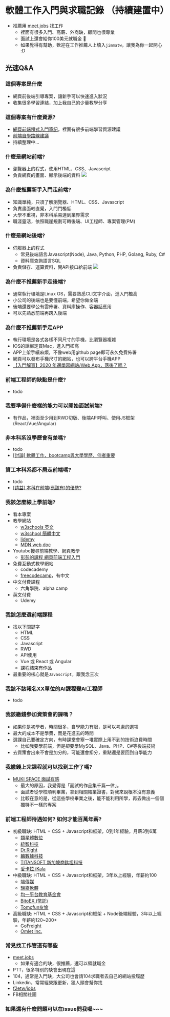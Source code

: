 # 軟體工作入門與求職記錄 （持續建置中）

* 推薦用 [meet.jobs](https://meet.jobs?referral_code=jimmatw) 找工作
    * 裡面有很多入門、高薪、外商缺，顧問也很專業
    * 面試上還會給你100美元就職金 :partying_face:
    * 如果覺得有幫助，歡迎在工作推薦人上填入`jimmatw`，讓我為你一起開心 :D

## 光速Q&A
### 這個專案是什麼
* 網頁前後端引導專案，讓新手可以快速進入狀況
* 收集很多學習連結，加上我自己的少量教學分享

### 這個專案有什麼資源?
* [網頁前端程式入門筆記](https://github.com/nicehorse06/software-job-note/tree/master/frontend/README.md)，裡面有很多前端學習資源建議
* [前端自學路線建議](https://github.com/nicehorse06/software-job-note/blob/master/frontend/learning_path.md)
* 持續整理中...

### 什麼是網站前端?
* 瀏覽器上的程式，使用HTML、CSS、Javascript
* 負責網頁的畫面、顯示後端的資料
![](https://i.imgur.com/hgJjHH9.png)

### 為什麼推薦新手入門走前端?
* 知識單純，只須了解瀏覽器、HTML、CSS、Javascript
* 負責畫面較直覺，入門門檻低
* 大學不重視，非本科系易達到業界需求
* 職涯靈活，依照職崖規劃可轉後端、UI工程師、專案管理(PM)

### 什麼是網站後端?
* 伺服器上的程式
    * 常見後端語言Javascript(Node), Java, Python, PHP, Golang, Ruby, C#
    * 資料庫查詢語言SQL
* 負責儲存、運算資料，開API接口給前端
![](https://i.imgur.com/lnA5G2x.png)

### 為什麼不推薦新手走後端?
* 通常執行環境是Linux OS，需要熟悉CLI文字介面，進入門檻高
* 小公司的後端也是要懂前端，希望你做全端
* 後端還要學公有雲佈署、資料庫操作、容器話應用
* 可以先熟悉前端再跨入後端

### 為什麼不推薦新手走APP
* 執行環境是各式各樣不同尺寸的手機，比瀏覽器複雜
* IOS的話綁定買Mac，進入門檻高
* APP上架手續麻煩，不像web用github page即可永久免費佈署
* 網頁可以發布手機尺寸的網站，也可以跨平台手機APP
* [【入門解盲】2020 年還學寫網站/Web App，落後了嗎？](https://beginneros.com/articleDetail.php?article_id=284)

### 前端工程師的缺點是什麼?
* todo

### 我要準備什麼樣的能力可以開始面試前端?
* 有作品，裡面至少用到RWD切版、後端API呼叫、使用JS框架(React/Vue/Angular)

### 非本科系沒學歷會有差嗎?
* todo
* [[討論] 軟體工作，bootcamp與大學學歷，何者重要](https://www.ptt.cc/bbs/Soft_Job/M.1647136662.A.D7F.html)

### 資工本科系都不屑走前端嗎?
* todo
* [[請益] 本科在前端(應該有)的優勢?](https://www.ptt.cc/bbs/Soft_Job/M.1647160345.A.D92.html)

### 我該怎麼線上學前端?
* 看本專案
* 教學網站
    * [w3schools 英文](https://www.w3schools.com/)
    * [w3school 簡體中文](https://www.w3school.com.cn/)
    * [lidemy](https://lidemy.com/)
    * [MDN web doc](https://developer.mozilla.org/)
* Youtube搜尋前端教學、網頁教學
    * [彭彭的課程 網頁前端工程入門](https://www.youtube.com/watch?v=SRbewm2AUew&list=PL-g0fdC5RMbpqZ0bmvJTgVTS4tS3txRVp)
* 免費互動式教學網站
    * codecademy
    * [freecodecamp](https://www.freecodecamp.org/)，有中文
* 中文付費課程
    * 六角學院、alpha camp
* 英文付費
    * Udemy

### 我該怎麼選前端課程
* 找以下關鍵字
    * HTML
    * CSS
    * Javascript
    * RWD
    * API使用
    * Vue 或 React 或 Angular 
    * 課程結束有作品
* 最重要的核心就是`Javascript`，跟我念三次

### 我該不該報名XX單位的AI課程變AI工程師
* todo

### 我該繳錢參加資策會的課嗎？
* 如果你是初學者，時間很多，自學能力有限，是可以考慮的選項
* 最大的成本不是學費，而是花進去的時間
* 選課自己要確定方向，有時課堂會塞一堆實際上用不到的技術浪費時間
    * 比如我要學前端，但是卻要學MySQL、Java、PHP、C#等後端技術
* 去資策會出來不會是加分的，可能還會扣分，重點還是要回到自學能力

### 我繳錢上完課程就可以找到工作了嗎?
* [MUKI SPACE 面試有感](https://www.facebook.com/mukispace/posts/pfbid02QL8dcHCyeq9v9iFSPto6HQBNCxnEEuhp7qWzEWE2zCADqWd96B3w91SQCTVGbShFl)
    * 最大的原因，我覺得是「面試的作品集千篇一律」。
    * 面試者從學校順利畢業，拿到相關結業證書，對我來說根本沒有意義
    * 比較在意的是，從這些學校畢業之後，能不能利用所學，再去做出一個個獨特不一樣的專案

### 前端工程師待遇如何? 如何才能百萬年薪?
* 初級職缺: HTML + CSS + Javascript和框架，0到1年經驗，月薪3到6萬
    * [類星體數位](https://meet.jobs/zh-TW/jobs/31130-%E5%89%8D%E7%AB%AF%E5%B7%A5%E7%A8%8B%E5%B8%AB-junior-front-end-engineer?referral_code=jimmatw)
    * [統智科技](https://meet.jobs/zh-TW/jobs/32017-%E7%B6%B2%E9%A0%81%E7%B3%BB%E7%B5%B1%E5%B7%A5%E7%A8%8B%E5%B8%AB?referral_code=jimmatw)
    * [Dr.Right](https://meet.jobs/zh-TW/jobs/29982-%E5%89%8D%E7%AB%AF%E7%B6%B2%E9%A0%81%E9%96%8B%E7%99%BC%E5%B7%A5%E7%A8%8B%E5%B8%AB-front-end-developer?referral_code=jimmatw)
    * [麟數據科技](https://meet.jobs/zh-TW/jobs/28962-web%E5%85%A8%E7%AB%AF%E5%B7%A5%E7%A8%8B%E5%B8%AB%E6%AD%A1%E8%BF%8E%E6%96%B0%E9%AE%AE%E4%BA%BA?referral_code=jimmatw)
    * [TITANSOFT 新加坡商鈦坦科技](https://meet.jobs/zh-TW/jobs/29447-software-engineer%EF%BC%8Fprogrammer-%E8%BB%9F%E9%AB%94%E5%B7%A5%E7%A8%8B%E5%B8%AB%E9%AB%98%E9%9B%84?referral_code=jimmatw)
    * [愛卡拉 iKala](https://meet.jobs/zh-TW/jobs/32022-ikala-commerce%E7%B6%B2%E9%A0%81%E5%89%8D%E7%AB%AF%E5%B7%A5%E7%A8%8B%E5%B8%AB-web-frontend-engineer?referral_code=jimmatw)
* 中級職缺: HTML + CSS + Javascript和框架，3年以上經驗，年薪約100
    * [端傳媒](https://meet.jobs/zh-TW/jobs/32025-%E5%89%8D%E7%AB%AF%E5%B7%A5%E7%A8%8B%E5%B8%AB-frontend-developer?referral_code=jimmatw)
    * [瑞嘉軟體](https://meet.jobs/zh-TW/jobs/30647-%E6%96%B0%E7%AB%B9full-stackfrontend-engineer-%E5%85%A8%E7%AB%AF%E5%89%8D%E7%AB%AF%E5%B7%A5%E7%A8%8B%E5%B8%AB%E9%A6%AC%E5%81%95%E9%86%AB%E9%99%A2%E6%97%81?referral_code=jimmatw)
    * [均一平台教育基金會](https://meet.jobs/zh-TW/jobs/27698-%E8%B3%87%E6%B7%B1%E5%89%8D%E7%AB%AF%E5%B7%A5%E7%A8%8B%E5%B8%AB?referral_code=jimmatw)
    * [BitoEX (幣託) ](https://meet.jobs/zh-TW/jobs/31078-senior-frontend-developer-%E6%AF%8F%E6%9C%88%E6%9C%89%E9%81%A0%E7%AB%AF%E6%97%A5?referral_code=jimmatw)
    * [Tomofun友愉](https://meet.jobs/zh-TW/jobs/26971-sr-frontend-engineer-%E8%B3%87%E6%B7%B1%E5%89%8D%E7%AB%AF%E5%B7%A5%E7%A8%8B%E5%B8%AB?referral_code=jimmatw)
* 高級職缺: HTML + CSS + Javascript和框架 + Node後端經驗，3年以上經驗，年薪約120~200+
    * [GoFreight](https://meet.jobs/zh-TW/jobs/29544-senior-frontend-engineer?referral_code=jimmatw)
    * [Omlet Inc.](https://meet.jobs/zh-TW/jobs/30370-web-frontend-engineer?referral_code=jimmatw)

### 常見找工作管道有哪些
* [meet.jobs](https://meet.jobs?referral_code=jimmatw)
    * 如果有適合的缺，很推薦，還可以領就職金
* PTT，很多特別的缺會出現在這
* 104，通常是入門缺，大公司也會請104求職者去自己的網站投履歷
* Linkedin，常常經營跟更新，獵人頭會幫你找
* [f2etw/jobs](https://github.com/f2etw/jobs/issues)
* FB相關社團

### 如果還有什麼問題可以在issue問我喔~~~